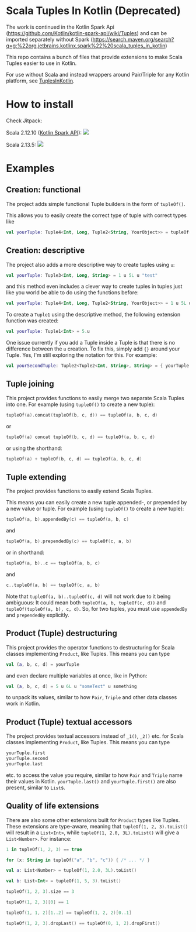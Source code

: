 # Scala Tuples In Kotlin (Deprecated)
The work is continued in the Kotlin Spark Api (https://github.com/Kotlin/kotlin-spark-api/wiki/Tuples)
and can be imported separately without Spark (https://search.maven.org/search?q=g:%22org.jetbrains.kotlinx.spark%22%20scala_tuples_in_kotlin)

This repo contains a bunch of files that provide extensions to make Scala Tuples easier to use in Kotlin.

For use without Scala and instead wrappers around Pair/Triple for any Kotlin platform, see [TuplesInKotlin](https://github.com/Jolanrensen/TuplesInKotlin).

# How to install
Check Jitpack:

Scala 2.12.10 ([Kotlin Spark API](https://github.com/JetBrains/kotlin-spark-api)): [![](https://jitpack.io/v/Jolanrensen/ScalaTuplesInKotlin.svg)](https://jitpack.io/#Jolanrensen/ScalaTuplesInKotlin/alpha03-scala2.12.10)

Scala 2.13.5: [![](https://jitpack.io/v/Jolanrensen/ScalaTuplesInKotlin.svg)](https://jitpack.io/#Jolanrensen/ScalaTuplesInKotlin/alpha04-scala2.13.5)

# Examples
## Creation: functional
The project adds simple functional Tuple builders in the form of `tupleOf()`.

This allows you to easily create the correct type of tuple with correct types like
```kotlin
val yourTuple: Tuple4<Int, Long, Tuple2<String, YourObject>> = tupleOf(1, 5L, tupleOf("test", a))
```

## Creation: descriptive
The project also adds a more descriptive way to create tuples using `u`:
```kotlin
val yourTuple: Tuple3<Int, Long, String> = 1 u 5L u "test"
```
and this method even includes a clever way to create tuples in tuples just like you world be able to do using the functions before:
```kotlin
val yourTuple: Tuple4<Int, Long, Tuple2<String, YourObject>> = 1 u 5L u { "test" u a }
```
To create a `Tuple1` using the descriptive method, the following extension function was created:
```kotlin
val yourTuple: Tuple1<Int> = 5.u
```
One issue currently if you add a Tuple inside a Tuple is that there is no difference between the `u` creation. To fix this, simply add `{}` around your Tuple.
Yes, I'm still exploring the notation for this. For example: 
```kotlin
val yourSecondTuple: Tuple2<Tuple2<Int, String>, String> = { yourTuple } u "something"
```

## Tuple joining
This project provides functions to easily merge two separate Scala Tuples into one.
For example (using `tupleOf()` to create a new tuple):
```kotlin
tupleOf(a).concat(tupleOf(b, c, d)) == tupleOf(a, b, c, d)
```
or
```kotlin
tupleOf(a) concat tupleOf(b, c, d) == tupleOf(a, b, c, d)
```
or using the shorthand: 
```kotlin
tupleOf(a) + tupleOf(b, c, d) == tupleOf(a, b, c, d)
```

## Tuple extending
The project provides functions to easily extend Scala Tuples.

This means you can easily create a new tuple appended-, or prepended by a new value or tuple.
For example (using `tupleOf()` to create a new tuple):
```kotlin
tupleOf(a, b).appendedBy(c) == tupleOf(a, b, c)
```
and
```kotlin
tupleOf(a, b).prependedBy(c) == tupleOf(c, a, b)
```
or in shorthand:
```kotlin
tupleOf(a, b)..c == tupleOf(a, b, c)
```
and
```kotlin
c..tupleOf(a, b) == tupleOf(c, a, b)
```
Note that `tupleOf(a, b)..tupleOf(c, d)` will not work due to it being ambiguous:
It could mean both `tupleOf(a, b, tupleOf(c, d))` and `tupleOf(tupleOf(a, b), c, d)`.
So, for two tuples, you must use `appendedBy` and `prependedBy` explicitly.

## Product (Tuple) destructuring
This project provides the operator functions to destructuring for Scala classes implementing `Product`, like Tuples.
This means you can type 
```kotlin
val (a, b, c, d) = yourTuple
``` 
and even declare multiple variables at once, like in Python:
```kotlin
val (a, b, c, d) = 5 u 6L u "someText" u something
```
to unpack its values, similar to how `Pair`, `Triple` and other data classes work in Kotlin.

## Product (Tuple) textual accessors
The project provides textual accessors instead of `_1()`, `_2()` etc. for Scala classes implementing `Product`, like Tuples.
This means you can type 
```kotlin
yourTuple.first
yourTuple.second
yourTuple.last
```
etc. to access the value you require, similar to how `Pair` and `Triple` name their values in Kotlin.
`yourTuple.last()` and `yourTuple.first()` are also present, similar to `List`s.

## Quality of life extensions
There are also some other extensions built for `Product` types like Tuples. 
These extensions are type-aware, meaning that `tupleOf(1, 2, 3).toList()` will result in a `List<Int>`,
while `tupleOf(1, 2.0, 3L).toList()` will give a `List<Number>`.
For instance:

```kotlin
1 in tupleOf(1, 2, 3) == true

for (x: String in tupleOf("a", "b", "c")) { /* ... */ }

val a: List<Number> = tupleOf(1, 2.0, 3L).toList()

val b: List<Int> = tupleOf(1, 5, 3).toList()

tupleOf(1, 2, 3).size == 3

tupleOf(1, 2, 3)[0] == 1

tupleOf(1, 1, 2)[1..2] == tupleOf(1, 2, 2)[0..1]

tupleOf(1, 2, 3).dropLast() == tupleOf(0, 1, 2).dropFirst()
```
